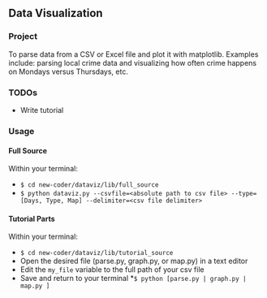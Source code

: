 ## Data Visualization

### Project
To parse data from a CSV or Excel file and plot it with matplotlib. Examples include: parsing local crime data and visualizing how often crime happens on Mondays versus Thursdays, etc.

### TODOs
* Write tutorial

### Usage


#### Full Source
Within your terminal:
* `$ cd new-coder/dataviz/lib/full_source`
* `$ python dataviz.py --csvfile=<absolute path to csv file> --type=[Days, Type, Map] --delimiter=<csv file delimiter>`

#### Tutorial Parts
Within your terminal:
* `$ cd new-coder/dataviz/lib/tutorial_source`
* Open the desired file (parse.py, graph.py, or map.py) in a text editor
* Edit the `my_file` variable to the full path of your csv file
* Save and return to your terminal
*`$ python [parse.py | graph.py | map.py ]`